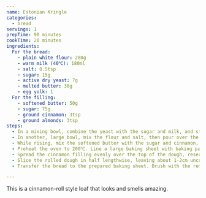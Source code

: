 ```yaml
---
name: Estonian Kringle
categories:
  - bread
servings: 1
prepTime: 90 minutes
cookTime: 20 minutes
ingredients:
  For the bread:
    - plain white flour: 280g
    - warm milk (40℃): 180ml
    - salt: 0.5tsp
    - sugar: 15g
    - active dry yeast: 7g
    - melted butter: 30g
    - egg yolk: 1
  For the filling:
    - softened butter: 50g
    - sugar: 75g
    - ground cinnamon: 3tsp
    - ground almonds: 3tsp
steps:
  - In a mixing bowl, combine the yeast with the sugar and milk, and stir until combined. Add the egg yolk and melted butter.
  - In another, large bowl, mix the flour and salt, then pour over the milk mixture. Mix together, then start kneading until it pulls together. Shape the dough into a ball, then place into a clean, oiled bowl to rest. Leave for 1 hour in a warm place, until roughly doubled in size.
  - While rising, mix the softened butter with the sugar and cinnamon, then set to one side.
  - Preheat the oven to 200℃. Line a large baking sheet with baking paper. On a floured surface, roll the dough to a rectangle about 45cm x 30cm.
  - Spread the cinnamon filling evenly over the top of the dough, reserving a tablespoon for later. Leave a 1-2cm area clear around the edges. Sprinkle over the ground almonds, then roll the doll into a spiral tube with the filling on the inside.
  - Slice the rolled dough in half lengthwise, leaving about 1-2cm uncut at one end so that the dough forms a "V" shape. Braid the two legs together, keeping the layers exposed to the top. Pinch the ends together and wrap underneath to form a wreath shape.
  - Transfer the bread to the prepared baking sheet. Brush with the remaining cinnamon filling, then bake for 20-25 minutes until golden brown. For the last 10 minutes reduce the oven temperature to 180℃. Remove from the oven and cool on a wire rack.

---
```


This is a cinnamon-roll style loaf that looks and smells amazing.
